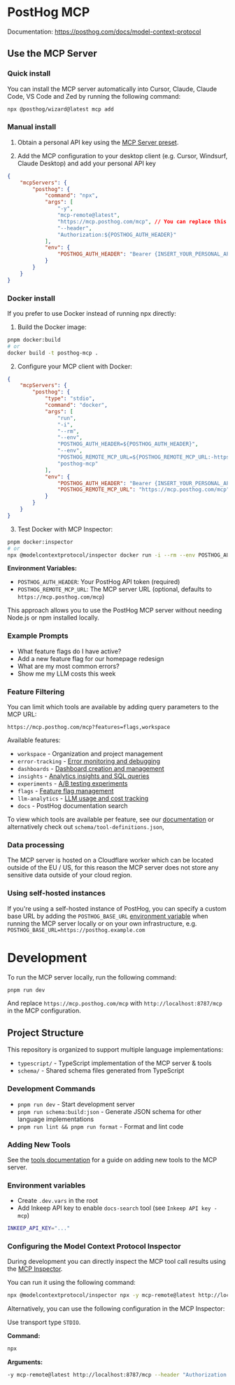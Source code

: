 # PostHog MCP

Documentation: https://posthog.com/docs/model-context-protocol

## Use the MCP Server

### Quick install

You can install the MCP server automatically into Cursor, Claude, Claude Code, VS Code and Zed by running the following command:

```bash
npx @posthog/wizard@latest mcp add
```

### Manual install

1. Obtain a personal API key using the [MCP Server preset](https://app.posthog.com/settings/user-api-keys?preset=mcp_server).

2. Add the MCP configuration to your desktop client (e.g. Cursor, Windsurf, Claude Desktop) and add your personal API key

```json
{
    "mcpServers": {
        "posthog": {
            "command": "npx",
            "args": [
                "-y",
                "mcp-remote@latest",
                "https://mcp.posthog.com/mcp", // You can replace this with https://mcp.posthog.com/sse if your client does not support Streamable HTTP
                "--header",
                "Authorization:${POSTHOG_AUTH_HEADER}"
            ],
            "env": {
                "POSTHOG_AUTH_HEADER": "Bearer {INSERT_YOUR_PERSONAL_API_KEY_HERE}"
            }
        }
    }
}
```

### Docker install

If you prefer to use Docker instead of running npx directly:

1. Build the Docker image:

```bash
pnpm docker:build
# or
docker build -t posthog-mcp .
```

2. Configure your MCP client with Docker:

```json
{
    "mcpServers": {
        "posthog": {
            "type": "stdio",
            "command": "docker",
            "args": [
                "run",
                "-i",
                "--rm",
                "--env",
                "POSTHOG_AUTH_HEADER=${POSTHOG_AUTH_HEADER}",
                "--env",
                "POSTHOG_REMOTE_MCP_URL=${POSTHOG_REMOTE_MCP_URL:-https://mcp.posthog.com/mcp}",
                "posthog-mcp"
            ],
            "env": {
                "POSTHOG_AUTH_HEADER": "Bearer {INSERT_YOUR_PERSONAL_API_KEY_HERE}",
                "POSTHOG_REMOTE_MCP_URL": "https://mcp.posthog.com/mcp"
            }
        }
    }
}
```

3. Test Docker with MCP Inspector:

```bash
pnpm docker:inspector
# or
npx @modelcontextprotocol/inspector docker run -i --rm --env POSTHOG_AUTH_HEADER=${POSTHOG_AUTH_HEADER} posthog-mcp
```

**Environment Variables:**

- `POSTHOG_AUTH_HEADER`: Your PostHog API token (required)
- `POSTHOG_REMOTE_MCP_URL`: The MCP server URL (optional, defaults to `https://mcp.posthog.com/mcp`)

This approach allows you to use the PostHog MCP server without needing Node.js or npm installed locally.

### Example Prompts

- What feature flags do I have active?
- Add a new feature flag for our homepage redesign
- What are my most common errors?
- Show me my LLM costs this week

### Feature Filtering

You can limit which tools are available by adding query parameters to the MCP URL:

```text
https://mcp.posthog.com/mcp?features=flags,workspace
```

Available features:

- `workspace` - Organization and project management
- `error-tracking` - [Error monitoring and debugging](https://posthog.com/docs/errors)
- `dashboards` - [Dashboard creation and management](https://posthog.com/docs/product-analytics/dashboards)
- `insights` - [Analytics insights and SQL queries](https://posthog.com/docs/product-analytics/insights)
- `experiments` - [A/B testing experiments](https://posthog.com/docs/experiments)
- `flags` - [Feature flag management](https://posthog.com/docs/feature-flags)
- `llm-analytics` - [LLM usage and cost tracking](https://posthog.com/docs/llm-analytics)
- `docs` - PostHog documentation search

To view which tools are available per feature, see our [documentation](https://posthog.com/docs/model-context-protocol) or alternatively check out `schema/tool-definitions.json`,

### Data processing

The MCP server is hosted on a Cloudflare worker which can be located outside of the EU / US, for this reason the MCP server does not store any sensitive data outside of your cloud region.

### Using self-hosted instances

If you're using a self-hosted instance of PostHog, you can specify a custom base URL by adding the `POSTHOG_BASE_URL` [environment variable](https://developers.cloudflare.com/workers/configuration/environment-variables) when running the MCP server locally or on your own infrastructure, e.g. `POSTHOG_BASE_URL=https://posthog.example.com`

# Development

To run the MCP server locally, run the following command:

```bash
pnpm run dev
```

And replace `https://mcp.posthog.com/mcp` with `http://localhost:8787/mcp` in the MCP configuration.

## Project Structure

This repository is organized to support multiple language implementations:

- `typescript/` - TypeScript implementation of the MCP server & tools
- `schema/` - Shared schema files generated from TypeScript

### Development Commands

- `pnpm run dev` - Start development server
- `pnpm run schema:build:json` - Generate JSON schema for other language implementations
- `pnpm run lint && pnpm run format` - Format and lint code

### Adding New Tools

See the [tools documentation](typescript/src/tools/README.md) for a guide on adding new tools to the MCP server.

### Environment variables

- Create `.dev.vars` in the root
- Add Inkeep API key to enable `docs-search` tool (see `Inkeep API key - mcp`)

```bash
INKEEP_API_KEY="..."
```

### Configuring the Model Context Protocol Inspector

During development you can directly inspect the MCP tool call results using the [MCP Inspector](https://modelcontextprotocol.io/docs/tools/inspector).

You can run it using the following command:

```bash
npx @modelcontextprotocol/inspector npx -y mcp-remote@latest http://localhost:8787/mcp --header "\"Authorization: Bearer {INSERT_YOUR_PERSONAL_API_KEY_HERE}\""
```

Alternatively, you can use the following configuration in the MCP Inspector:

Use transport type `STDIO`.

**Command:**

```bash
npx
```

**Arguments:**

```bash
-y mcp-remote@latest http://localhost:8787/mcp --header "Authorization: Bearer {INSERT_YOUR_PERSONAL_API_KEY_HERE}"
```
